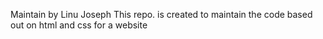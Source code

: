 Maintain by Linu Joseph
This repo. is created to maintain the code based out on html and css for a website

